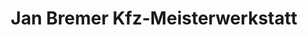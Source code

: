 ---
title: "Jan Bremer Kfz-Meisterwerkstatt"
url: /kaarst/jan-bremer-kfz-meisterwerkstatt/
shop: Autowerkstatt
---